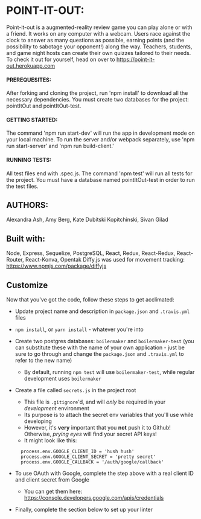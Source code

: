 # POINT-IT-OUT:

Point-it-out is a augmented-reality review game you can play alone or with a friend. It works on any computer with a webcam. Users race against the clock to answer as many questions as possible, earning points (and the possibility to sabotage your opponent!) along the way. Teachers, students, and game night hosts can create their own quizzes tailored to their needs. To check it out for yourself, head on over to https://point-it-out.herokuapp.com

#### PREREQUESITES:
After forking and cloning the project, run 'npm install' to download all the necessary dependencies. You must create two databases for the project: pointItOut and pointItOut-test.

#### GETTING STARTED:
The command 'npm run start-dev' will run the app in development mode on your local machine. To run the server and/or webpack separately, use 'npm run start-server' and 'npm run build-client.'

#### RUNNING TESTS:
All test files end with .spec.js. The command 'npm test' will run all tests for the project. You must have a database named pointItOut-test in order to run the test files.

## AUTHORS:
Alexandra Ash, 
Amy Berg, 
Kate Dubitski Kopitchinski, 
Sivan Gilad

## Built with:
Node, Express, Sequelize, PostgreSQL, React, Redux, React-Redux, React-Router, React-Konva, Opentak
Diffy.js was used for movement tracking: https://www.npmjs.com/package/diffyjs



## Customize

Now that you've got the code, follow these steps to get acclimated:

* Update project name and description in `package.json` and `.travis.yml` files
* `npm install`, or `yarn install` - whatever you're into
* Create two postgres databases: `boilermaker` and `boilermaker-test` (you can substitute these with the name of your own application - just be sure to go through and change the `package.json` and `.travis.yml` to refer to the new name)
  * By default, running `npm test` will use `boilermaker-test`, while regular development uses `boilermaker`
* Create a file called `secrets.js` in the project root

  * This file is `.gitignore`'d, and will _only_ be required in your _development_ environment
  * Its purpose is to attach the secret env variables that you'll use while developing
  * However, it's **very** important that you **not** push it to Github! Otherwise, _prying eyes_ will find your secret API keys!
  * It might look like this:

  ```
    process.env.GOOGLE_CLIENT_ID = 'hush hush'
    process.env.GOOGLE_CLIENT_SECRET = 'pretty secret'
    process.env.GOOGLE_CALLBACK = '/auth/google/callback'
  ```

* To use OAuth with Google, complete the step above with a real client ID and client secret from Google
  * You can get them here: https://console.developers.google.com/apis/credentials
* Finally, complete the section below to set up your linter
